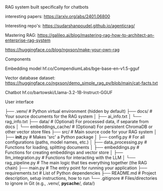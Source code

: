 RAG system built specifically for chatbots

interesting papers:
https://arxiv.org/abs/2401.06800

Interesting repo's:
https://sudarshanpoudel.github.io/agenticrag/

Mastering RAG:
https://galileo.ai/blog/mastering-rag-how-to-architect-an-enterprise-rag-system

https://huggingface.co/blog/ngxson/make-your-own-rag

Components

Embedding model
hf.co/CompendiumLabs/bge-base-en-v1.5-gguf

Vector database
dataset: https://huggingface.co/ngxson/demo_simple_rag_py/blob/main/cat-facts.txt


Chatbot 
hf.co/bartowski/Llama-3.2-1B-Instruct-GGUF

User interface


├── .venv/                         # Python virtual environment (hidden by default)
├── docs/                          # Your source documents for the RAG system
│   ├── ai_info.txt
│   └── rag_info.txt
├── data/                          # (Optional) For processed data, if separate from docs
│   └── embeddings_cache/          # (Optional) For persistent ChromaDB or other vector store files
├── src/                           # Main source code for your RAG system
│   ├── __init__.py                # Makes 'src' a Python package
│   ├── config.py                  # For all configurations (paths, model names, etc.)
│   ├── data_processing.py         # Functions for loading, splitting documents
│   ├── embeddings.py              # Functions for creating embeddings and vector store
│   ├── llm_integration.py         # Functions for interacting with the LLM
│   └── rag_pipeline.py            # The main logic that ties everything together (the RAG chain)
├── main.py                        # The entry point for running your application
├── requirements.txt               # List of Python dependencies
├── README.md                      # Project description, setup instructions, how to run
└── .gitignore                     # Files/directories to ignore in Git (e.g., .venv/, __pycache__/, data/)